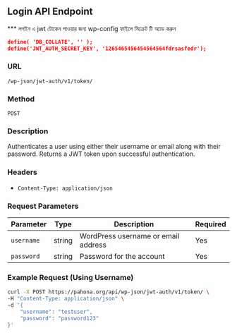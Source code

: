 ## Login API Endpoint
*** লগইন এ jwt টোকেন পাওয়ার  জন্য wp-config ফাইলে সিক্রেট টি অ্যাড করুন 
```json
define( 'DB_COLLATE', '' );
define('JWT_AUTH_SECRET_KEY', '1265465456454564564fdrsasfedr');
```
### URL
`/wp-json/jwt-auth/v1/token/`

### Method
`POST`

### Description
Authenticates a user using either their username or email along with their password. Returns a JWT token upon successful authentication.

### Headers
- `Content-Type: application/json`

### Request Parameters

| Parameter  | Type   | Description                        | Required |
|------------|--------|------------------------------------|----------|
| `username` | string | WordPress username or email address | Yes      |
| `password` | string | Password for the account            | Yes      |

### Example Request (Using Username)
```bash
curl -X POST https://pahona.org/api/wp-json/jwt-auth/v1/token/ \
-H "Content-Type: application/json" \
-d '{
    "username": "testuser",
    "password": "password123"
}'
